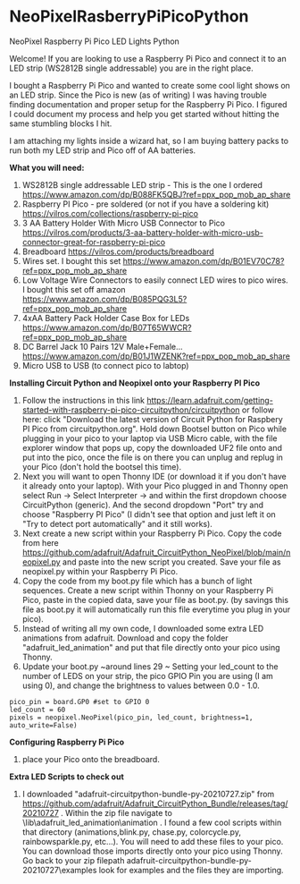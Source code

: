 # NeoPixelRasberryPiPicoPython
NeoPixel Raspberry Pi Pico LED Lights Python

Welcome! If you are looking to use a Raspberry Pi Pico and connect it to an LED strip (WS2812B single addressable) you are in the right place. 

I bought a Raspberry Pi Pico and wanted to create some cool light shows on an LED strip. Since the Pico is new (as of writing) I was having trouble finding documentation and proper setup for the Raspberry Pi Pico. I figured I could document my process and help you get started without hitting the same stumbling blocks I hit. 

I am attaching my lights inside a wizard hat, so I am buying battery packs to run both my LED strip and Pico off of AA batteries. 


**What you will need:**
1. WS2812B single addressable LED strip - This is the one I ordered https://www.amazon.com/dp/B088FK5QBJ?ref=ppx_pop_mob_ap_share
2. Raspberry PI Pico - pre soldered (or not if you have a soldering kit) https://vilros.com/collections/raspberry-pi-pico
3. 3 AA Battery Holder With Micro USB Connector to Pico https://vilros.com/products/3-aa-battery-holder-with-micro-usb-connector-great-for-raspberry-pi-pico
4. Breadboard https://vilros.com/products/breadboard
5. Wires set. I bought this set  https://www.amazon.com/dp/B01EV70C78?ref=ppx_pop_mob_ap_share
6. Low Voltage Wire Connectors to easily connect LED wires to pico wires. I bought this set off amazon https://www.amazon.com/dp/B085PQG3L5?ref=ppx_pop_mob_ap_share
7. 4xAA Battery Pack Holder Case Box for LEDs https://www.amazon.com/dp/B07T65WWCR?ref=ppx_pop_mob_ap_share
8. DC Barrel Jack 10 Pairs 12V Male+Female... https://www.amazon.com/dp/B01J1WZENK?ref=ppx_pop_mob_ap_share
9. Micro USB to USB (to connect pico to labtop)


**Installing Circuit Python and Neopixel onto your Raspberry PI Pico**
1. Follow the instructions in this link https://learn.adafruit.com/getting-started-with-raspberry-pi-pico-circuitpython/circuitpython  or follow here: click "Download the latest version of Circuit Python for Raspbery PI Pico from circuitpython.org". Hold down Bootsel button on Pico while plugging in your pico to your laptop via USB Micro cable, with the file explorer window that pops up, copy the downloaded UF2 file onto and put into the pico, once the file is on there you can unplug and replug in your Pico (don't hold the bootsel this time). 
2. Next you will want to open Thonny IDE (or download it if you don't have it already onto your laptop). With your Pico plugged in and Thonny open select  Run -> Select Interpreter -> and within the first dropdown choose CircuitPython (generic). And the second dropdown "Port" try and choose "Raspberry PI Pico" (I didn't see that option and just left it on "Try to detect port automatically" and it still works).
3. Next create a new script within your Raspberry Pi Pico. Copy the code from here https://github.com/adafruit/Adafruit_CircuitPython_NeoPixel/blob/main/neopixel.py and paste into the new script you created. Save your file as neopixel.py within your Raspberry Pi Pico.
4. Copy the code from my boot.py file which has a bunch of light sequences. Create a new script within Thonny on your Raspberry Pi Pico, paste in the copied data,  save  your file as boot.py. (by savings this file as boot.py it will automatically run this file everytime you plug in your pico). 
5. Instead of writing all my own code, I downloaded some extra LED animations from adafruit. Download and copy the folder "adafruit_led_animation" and put that file directly onto your pico using Thonny.
6. Update your boot.py ~around lines 29 ~ Setting your led_count to the number of LEDS on your strip, the pico GPIO Pin you are using (I am using 0), and change the brightness to values between 0.0 - 1.0.
```
pico_pin = board.GP0 #set to GPIO 0
led_count = 60    
pixels = neopixel.NeoPixel(pico_pin, led_count, brightness=1, auto_write=False)   
```

**Configuring Raspberry Pi Pico**
1. place your Pico onto the breadboard. 


**Extra LED Scripts to check out**
1. I downloaded "adafruit-circuitpython-bundle-py-20210727.zip" from https://github.com/adafruit/Adafruit_CircuitPython_Bundle/releases/tag/20210727 . Within the zip file navigate to  \lib\adafruit_led_animation\animation . I found a few cool scripts within that directory (animations,blink.py, chase.py, colorcycle.py, rainbowsparkle.py, etc...). You will need to add these files to your pico. You can download those imports directly onto your pico using Thonny. Go back to your zip filepath adafruit-circuitpython-bundle-py-20210727\examples   look for examples and the files they are importing. 
